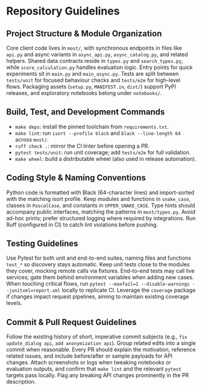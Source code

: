 # Repository Guidelines

## Project Structure & Module Organization
Core client code lives in `most/`, with synchronous endpoints in files like `api.py` and async variants in `async_api.py`, `async_catalog.py`, and related helpers. Shared data contracts reside in `types.py` and `search_types.py`, while `score_calculation.py` handles evaluation logic. Entry points for quick experiments sit in `main.py` and `main_async.py`. Tests are split between `tests/unit` for focused behaviour checks and `tests/e2e` for high-level flows. Packaging assets (`setup.py`, `MANIFEST.in`, `dist/`) support PyPI releases, and exploratory notebooks belong under `notebooks/`.

## Build, Test, and Development Commands
- `make deps`: install the pinned toolchain from `requirements.txt`.
- `make lint`: run `isort --profile black` and `black --line-length 64` across `most/`.
- `ruff check .`: mirror the CI linter before opening a PR.
- `pytest tests/unit`: run unit coverage; add `tests/e2e` for full validation.
- `make wheel`: build a distributable wheel (also used in release automation).

## Coding Style & Naming Conventions
Python code is formatted with Black (64-character lines) and import-sorted with the matching isort profile. Keep modules and functions in `snake_case`, classes in `PascalCase`, and constants in `UPPER_SNAKE_CASE`. Type hints should accompany public interfaces, matching the patterns in `most/types.py`. Avoid ad-hoc prints; prefer structured logging where required by integrations. Run Ruff (configured in CI) to catch lint violations before pushing.

## Testing Guidelines
Use Pytest for both unit and end-to-end suites, naming files and functions `test_*` so discovery stays automatic. Keep unit tests close to the modules they cover, mocking remote calls via fixtures. End-to-end tests may call live services; gate them behind environment variables when adding new cases. When touching critical flows, run `pytest --maxfail=1 --disable-warnings --junitxml=report.xml` locally to replicate CI. Leverage the `coverage` package if changes impact request pipelines, aiming to maintain existing coverage levels.

## Commit & Pull Request Guidelines
Follow the existing history of short, imperative commit subjects (e.g., `fix update_dialog api`, `add anonymization api`). Group related edits into a single commit when reasonable. Every PR should explain the motivation, reference related issues, and include before/after or sample payloads for API changes. Attach screenshots or logs when tweaking notebooks or evaluation outputs, and confirm that `make lint` and the relevant `pytest` targets pass locally. Flag any breaking API changes prominently in the PR description.

